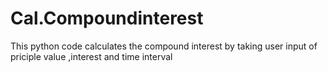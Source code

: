 # Cal.Compoundinterest
This python code calculates the compound interest by taking user input of priciple value ,interest and time interval
